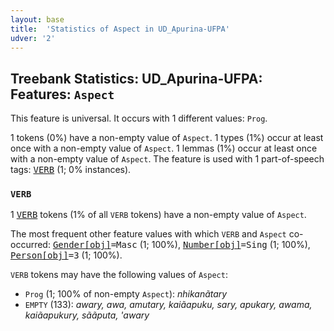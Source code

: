 ```yaml
---
layout: base
title:  'Statistics of Aspect in UD_Apurina-UFPA'
udver: '2'
---
```


## Treebank Statistics: UD_Apurina-UFPA: Features: `Aspect`

This feature is universal.
It occurs with 1 different values: `Prog`.

1 tokens (0%) have a non-empty value of `Aspect`.
1 types (1%) occur at least once with a non-empty value of `Aspect`.
1 lemmas (1%) occur at least once with a non-empty value of `Aspect`.
The feature is used with 1 part-of-speech tags: <tt><a href="apu_ufpa-pos-VERB.html">VERB</a></tt> (1; 0% instances).

### `VERB`

1 <tt><a href="apu_ufpa-pos-VERB.html">VERB</a></tt> tokens (1% of all `VERB` tokens) have a non-empty value of `Aspect`.

The most frequent other feature values with which `VERB` and `Aspect` co-occurred: <tt><a href="apu_ufpa-feat-Gender-obj.html">Gender[obj]</a></tt><tt>=Masc</tt> (1; 100%), <tt><a href="apu_ufpa-feat-Number-obj.html">Number[obj]</a></tt><tt>=Sing</tt> (1; 100%), <tt><a href="apu_ufpa-feat-Person-obj.html">Person[obj]</a></tt><tt>=3</tt> (1; 100%).

`VERB` tokens may have the following values of `Aspect`:

* `Prog` (1; 100% of non-empty `Aspect`): <em>nhikanãtary</em>
* `EMPTY` (133): <em>awary, awa, amutary, kaiãapuku, sary, apukary, awama, kaiãapukury, sããputa, 'awary</em>

